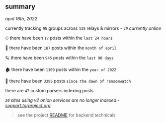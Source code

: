 
## summary
_april 16th, 2022_

currently tracking `95` groups across `135` relays & mirrors - _`49` currently online_

⏲ there have been `17` posts within the `last 24 hours`

🦈 there have been `187` posts within the `month of april`

🪐 there have been `945` posts within the `last 90 days`

🏚 there have been `1109` posts within the `year of 2022`

🦕 there have been `3395` posts `since the dawn of ransomwatch`

there are `47` custom parsers indexing posts

_`20` sites using v2 onion services are no longer indexed - [support.torproject.org](https://support.torproject.org/onionservices/v2-deprecation/)_

> see the project [README](https://github.com/thetanz/ransomwatch#ransomwatch--) for backend technicals
